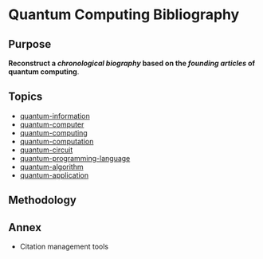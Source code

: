 # Quantum Computing Bibliography

## Purpose
**Reconstruct a _chronological biography_ based on the _founding articles_ of quantum computing**.

## Topics
- [quantum-information](https://github.com/topics/quantum-information)
- [quantum-computer](https://github.com/topics/quantum-computer)
- [quantum-computing](https://github.com/topics/quantum-computing)
- [quantum-computation](https://github.com/topics/quantum-computation)
- [quantum-circuit](https://github.com/topics/quantum-circuit)
- [quantum-programming-language](https://github.com/topics/quantum-programming-language)
- [quantum-algorithm](https://github.com/topics/quantum-algorithm)
- [quantum-application](https://github.com/topics/quantum-application)

## Methodology

## Annex
* Citation management tools
